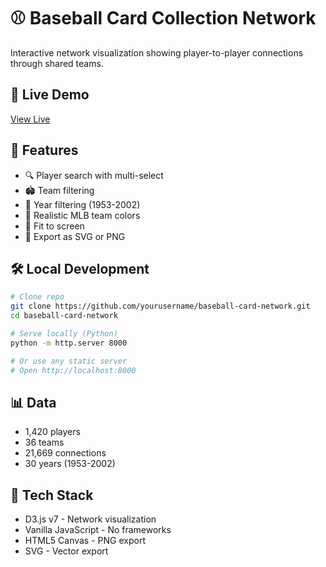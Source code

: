 # ⚾ Baseball Card Collection Network

Interactive network visualization showing player-to-player connections through shared teams.

## 🚀 Live Demo

[View Live](https://benjamin-cooper.github.io/baseball-cards/)

## 🎯 Features

- 🔍 Player search with multi-select
- 🏟️ Team filtering
- 📅 Year filtering (1953-2002)
- 🎨 Realistic MLB team colors
- 📐 Fit to screen
- 💾 Export as SVG or PNG

## 🛠️ Local Development
```bash
# Clone repo
git clone https://github.com/yourusername/baseball-card-network.git
cd baseball-card-network

# Serve locally (Python)
python -m http.server 8000

# Or use any static server
# Open http://localhost:8000
```

## 📊 Data

- 1,420 players
- 36 teams
- 21,669 connections
- 30 years (1953-2002)

## 🎨 Tech Stack

- D3.js v7 - Network visualization
- Vanilla JavaScript - No frameworks
- HTML5 Canvas - PNG export
- SVG - Vector export

